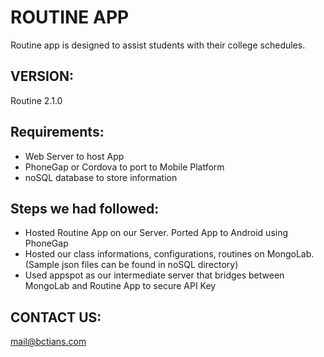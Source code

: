 ROUTINE APP
===========

Routine app is designed to assist students with their college schedules.


VERSION:
--------
Routine 2.1.0


Requirements:
-------------
* Web Server to host App
* PhoneGap or Cordova to port to Mobile Platform
* noSQL database to store information

Steps we had followed:
----------------------
* Hosted Routine App on our Server. Ported App to Android using PhoneGap
* Hosted our class informations, configurations, routines on MongoLab. (Sample json files can be found in noSQL directory)
* Used appspot as our intermediate server that bridges between MongoLab and Routine App to secure API Key

CONTACT US:
-----------
[mail@bctians.com](mail@bctians.com)

